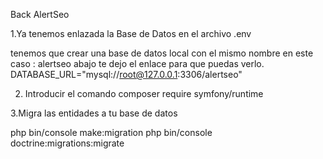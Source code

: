 Back AlertSeo

1.Ya tenemos enlazada la Base de Datos en el archivo .env

tenemos que  crear una base de datos local con el mismo nombre en este caso : alertseo
abajo te dejo el enlace para que puedas verlo.
DATABASE_URL="mysql://root@127.0.0.1:3306/alertseo"

2. Introducir el comando
composer require symfony/runtime

3.Migra las entidades a tu base de datos

php bin/console make:migration
php bin/console doctrine:migrations:migrate



